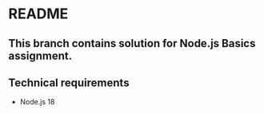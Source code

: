 # README

## This branch contains solution for Node.js Basics assignment.

## Technical requirements
- Node.js 18
